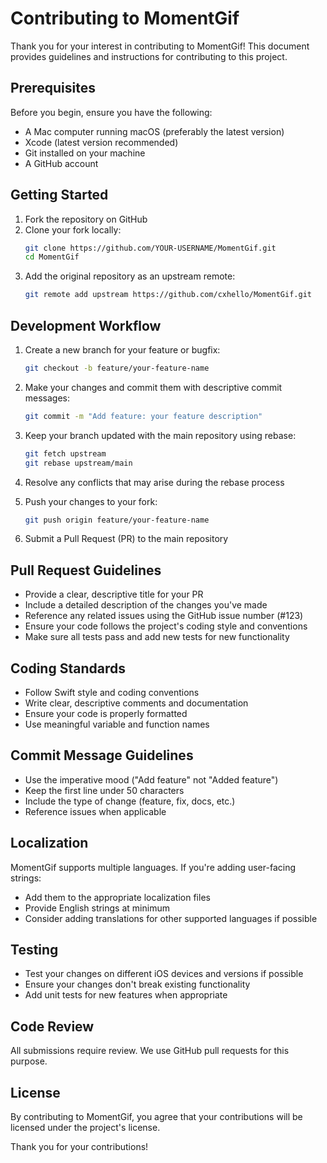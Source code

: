# Contributing to MomentGif

Thank you for your interest in contributing to MomentGif! This document provides guidelines and instructions for contributing to this project.

## Prerequisites

Before you begin, ensure you have the following:

- A Mac computer running macOS (preferably the latest version)
- Xcode (latest version recommended)
- Git installed on your machine
- A GitHub account

## Getting Started

1. Fork the repository on GitHub
2. Clone your fork locally:
   ```bash
   git clone https://github.com/YOUR-USERNAME/MomentGif.git
   cd MomentGif
   ```
3. Add the original repository as an upstream remote:
   ```bash
   git remote add upstream https://github.com/cxhello/MomentGif.git
   ```

## Development Workflow

1. Create a new branch for your feature or bugfix:
   ```bash
   git checkout -b feature/your-feature-name
   ```

2. Make your changes and commit them with descriptive commit messages:
   ```bash
   git commit -m "Add feature: your feature description"
   ```

3. Keep your branch updated with the main repository using rebase:
   ```bash
   git fetch upstream
   git rebase upstream/main
   ```

4. Resolve any conflicts that may arise during the rebase process

5. Push your changes to your fork:
   ```bash
   git push origin feature/your-feature-name
   ```

6. Submit a Pull Request (PR) to the main repository

## Pull Request Guidelines

- Provide a clear, descriptive title for your PR
- Include a detailed description of the changes you've made
- Reference any related issues using the GitHub issue number (#123)
- Ensure your code follows the project's coding style and conventions
- Make sure all tests pass and add new tests for new functionality

## Coding Standards

- Follow Swift style and coding conventions
- Write clear, descriptive comments and documentation
- Ensure your code is properly formatted
- Use meaningful variable and function names

## Commit Message Guidelines

- Use the imperative mood ("Add feature" not "Added feature")
- Keep the first line under 50 characters
- Include the type of change (feature, fix, docs, etc.)
- Reference issues when applicable

## Localization

MomentGif supports multiple languages. If you're adding user-facing strings:

- Add them to the appropriate localization files
- Provide English strings at minimum
- Consider adding translations for other supported languages if possible

## Testing

- Test your changes on different iOS devices and versions if possible
- Ensure your changes don't break existing functionality
- Add unit tests for new features when appropriate

## Code Review

All submissions require review. We use GitHub pull requests for this purpose.

## License

By contributing to MomentGif, you agree that your contributions will be licensed under the project's license.

Thank you for your contributions! 